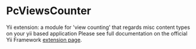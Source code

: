 PcViewsCounter
==============

Yii extension: a module for 'view counting' that regards misc content types on your yii based application
Please see full documentation on the official Yii Framework [extension page](http://www.yiiframework.com/extension/pcviewscounter/).